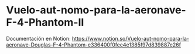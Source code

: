 # Vuelo-aut-nomo-para-la-aeronave-F-4-Phantom-II
Documentación en Notion: https://www.notion.so/Vuelo-aut-nomo-para-la-aeronave-Douglas-F-4-Phantom-e336400f0fec4e1385f97d839887e26f
